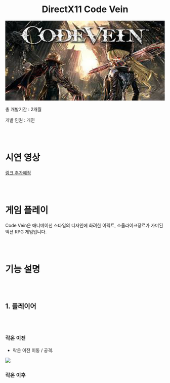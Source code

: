 <div align="center">

# DirectX11 Code Vein 
<img src="https://github.com/NohYeongHun/DX11-CodeVein/blob/master/Doc/CodeVein.jpg?raw=true" width="%30"/>
</div>

총 개발기간 : 2개월

개발 인원 : 개인

<br></br>


# 시연 영상
[링크 추가예정]()

<br></br>

# 게임 플레이
Code Vein은 애니메이션 스타일의 디자인에 화려한 이펙트, 소울라이크장르가 가미된 액션 RPG 게임입니다.

<br></br>

# 기능 설명
<br></br>

## 1. 플레이어
<br></br>

### 락온 이전

- 락온 이전 이동 / 공격.
<img src="https://github.com/NohYeongHun/DX11-CodeVein/blob/master/Doc/DefaultMove.gif?raw=true" width="40%"/>


### 락온 이후






